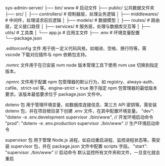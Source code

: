 sys-admin-server/
├── bin/ www # 启动文件
├── public/ 公共数据文件夹
├── src/
│ ├── controllers/ # 控制器层，处理业务逻辑
│ ├── middlewares/ # 中间件，处理请求前后逻辑
│ ├── models/ # 数据模型
│ ├── routes/ # 路由层，定义接口路径
│ ├── services/ # 服务层，处理与数据库交互等
│ ├── utils/ # 工具类
│ └── app.js # 应用主文件
├── .env # 环境变量配置
└──package.json

.editorconfig 文件 用于统一定义代码风格，如缩进、空格、换行符等，需 vscode 下载对应插件与 npm 依赖包支持。

.nvmrc 文件用于在已安装 nvm node 版本管理工具下使用 nvm use 切换到指定版本。

.npmrc 文件用于配置 npm 包管理器的默认行为，如 registry、always-auth、cafile、strict-ssl 等。engine-strict = true 用于指定 npm 包管理器的最低版本要求。该版本最低要求位于 package.json 文件中。

dotenv 包 用于管理环境变量，如数据库连接信息、第三方 API 密钥等。需安装 dotenv 包，并在项目根目录下创建 .env 文件，在其中配置环境变量。
"dev": "dotenv -e .env.development supervisor ./bin/www", // 开发环境启动命令
"prod": "dotenv -e .env.production supervisor ./bin/www" // 生产环境启动命令

supervisor 包 用于管理 Node.js 进程，如自动重启进程、监控进程状态等。需安装 supervisor 包，并在 package.json 文件中配置 scripts 字段。
"start": "supervisor ./bin/www" // 启动命令
默认监控所有文件夹和文件，一旦变化就会重启
